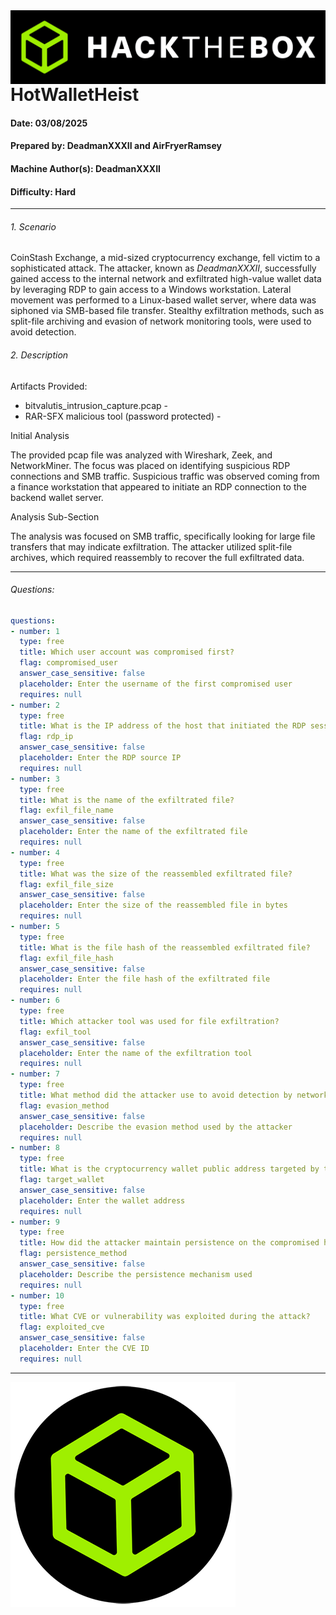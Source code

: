<img src="./assets/banner.png" style="max-width: 100%;" align=left />

# HotWalletHeist

#### Date: 03/08/2025

#### Prepared by: DeadmanXXXII and AirFryerRamsey

#### Machine Author(s): DeadmanXXXII

#### Difficulty: Hard

---

###### 1. Scenario

CoinStash Exchange, a mid-sized cryptocurrency exchange, fell victim to a sophisticated attack. The attacker, known as *DeadmanXXXII*, successfully gained access to the internal network and exfiltrated high-value wallet data by leveraging RDP to gain access to a Windows workstation. Lateral movement was performed to a Linux-based wallet server, where data was siphoned via SMB-based file transfer. Stealthy exfiltration methods, such as split-file archiving and evasion of network monitoring tools, were used to avoid detection.

###### 2. Description

Artifacts Provided:

- bitvalutis_intrusion_capture.pcap - *<insert file hash here>*
- RAR-SFX malicious tool (password protected) - *<insert file hash here>*

Initial Analysis

The provided pcap file was analyzed with Wireshark, Zeek, and NetworkMiner. The focus was placed on identifying suspicious RDP connections and SMB traffic. Suspicious traffic was observed coming from a finance workstation that appeared to initiate an RDP connection to the backend wallet server.

Analysis Sub-Section

The analysis was focused on SMB traffic, specifically looking for large file transfers that may indicate exfiltration. The attacker utilized split-file archives, which required reassembly to recover the full exfiltrated data.


---

###### Questions:
```yml
questions:
- number: 1
  type: free
  title: Which user account was compromised first?
  flag: compromised_user
  answer_case_sensitive: false
  placeholder: Enter the username of the first compromised user
  requires: null
- number: 2
  type: free
  title: What is the IP address of the host that initiated the RDP session to the wallet server?
  flag: rdp_ip
  answer_case_sensitive: false
  placeholder: Enter the RDP source IP
  requires: null
- number: 3
  type: free
  title: What is the name of the exfiltrated file?
  flag: exfil_file_name
  answer_case_sensitive: false
  placeholder: Enter the name of the exfiltrated file
  requires: null
- number: 4
  type: free
  title: What was the size of the reassembled exfiltrated file?
  flag: exfil_file_size
  answer_case_sensitive: false
  placeholder: Enter the size of the reassembled file in bytes
  requires: null
- number: 5
  type: free
  title: What is the file hash of the reassembled exfiltrated file?
  flag: exfil_file_hash
  answer_case_sensitive: false
  placeholder: Enter the file hash of the exfiltrated file
  requires: null
- number: 6
  type: free
  title: Which attacker tool was used for file exfiltration?
  flag: exfil_tool
  answer_case_sensitive: false
  placeholder: Enter the name of the exfiltration tool
  requires: null
- number: 7
  type: free
  title: What method did the attacker use to avoid detection by network monitoring?
  flag: evasion_method
  answer_case_sensitive: false
  placeholder: Describe the evasion method used by the attacker
  requires: null
- number: 8
  type: free
  title: What is the cryptocurrency wallet public address targeted by the attacker?
  flag: target_wallet
  answer_case_sensitive: false
  placeholder: Enter the wallet address
  requires: null
- number: 9
  type: free
  title: How did the attacker maintain persistence on the compromised host?
  flag: persistence_method
  answer_case_sensitive: false
  placeholder: Describe the persistence mechanism used
  requires: null
- number: 10
  type: free
  title: What CVE or vulnerability was exploited during the attack?
  flag: exploited_cve
  answer_case_sensitive: false
  placeholder: Enter the CVE ID
  requires: null
```
---

<img src="./assets/htb.png" style="max-width: 100%;" align=center />

